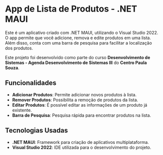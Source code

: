 # App de Lista de Produtos - .NET MAUI

Este é um aplicativo criado com .NET MAUI, utilizando o Visual Studio 2022. O app permite que você adicione, remova e edite produtos em uma lista. Além disso, conta com uma barra de pesquisa para facilitar a localização dos produtos.

Este projeto foi desenvolvido como parte do curso **Desenvolvimento de Sistemas - Agenda Desenvolvimento de Sistemas III** do **Centro Paula Souza**.

## Funcionalidades

- **Adicionar Produtos**: Permite adicionar novos produtos à lista.
- **Remover Produtos**: Possibilita a remoção de produtos da lista.
- **Editar Produtos**: É possível editar as informações de um produto já existente.
- **Barra de Pesquisa**: Pesquisa rápida para encontrar produtos na lista.

## Tecnologias Usadas

- **.NET MAUI**: Framework para criação de aplicativos multiplataforma.
- **Visual Studio 2022**: IDE utilizada para o desenvolvimento do projeto.
